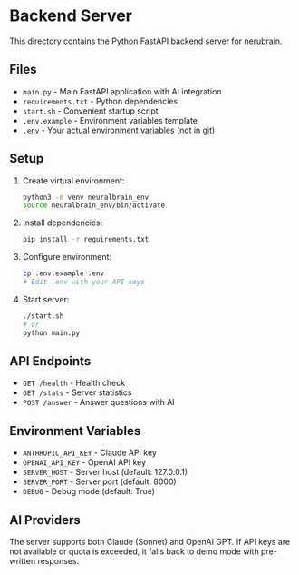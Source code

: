 # Backend Server

This directory contains the Python FastAPI backend server for nerubrain.

## Files

- `main.py` - Main FastAPI application with AI integration
- `requirements.txt` - Python dependencies
- `start.sh` - Convenient startup script
- `.env.example` - Environment variables template
- `.env` - Your actual environment variables (not in git)

## Setup

1. Create virtual environment:
   ```bash
   python3 -m venv neuralbrain_env
   source neuralbrain_env/bin/activate
   ```

2. Install dependencies:
   ```bash
   pip install -r requirements.txt
   ```

3. Configure environment:
   ```bash
   cp .env.example .env
   # Edit .env with your API keys
   ```

4. Start server:
   ```bash
   ./start.sh
   # or
   python main.py
   ```

## API Endpoints

- `GET /health` - Health check
- `GET /stats` - Server statistics
- `POST /answer` - Answer questions with AI

## Environment Variables

- `ANTHROPIC_API_KEY` - Claude API key
- `OPENAI_API_KEY` - OpenAI API key
- `SERVER_HOST` - Server host (default: 127.0.0.1)
- `SERVER_PORT` - Server port (default: 8000)
- `DEBUG` - Debug mode (default: True)

## AI Providers

The server supports both Claude (Sonnet) and OpenAI GPT. If API keys are not available or quota is exceeded, it falls back to demo mode with pre-written responses.
